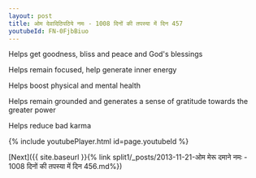 ```yaml
---
layout: post
title: ओम देवादिठिपठिये नमः - 1008 दिनों की तपस्या में दिन 457
youtubeId: FN-0FjbBiuo
---
```

 
 
Helps get goodness, bliss and peace and God's blessings
 
Helps remain focused, help generate inner energy 
 
Helps boost physical and mental health 
 
Helps remain grounded and generates a sense of gratitude towards the greater power 
 
Helps reduce bad karma
 
 
 
 


{% include youtubePlayer.html id=page.youtubeId %}
 
[Next]({{ site.baseurl }}{% link  split1/_posts/2013-11-21-ओम मेरू दमाने नमः - 1008 दिनों की तपस्या में दिन 456.md%})
 
